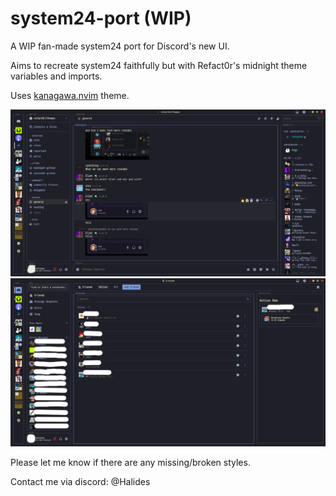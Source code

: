 # system24-port (WIP)

A WIP fan-made system24 port for Discord's new UI. 

Aims to recreate system24 faithfully but with Refact0r's midnight theme variables and imports.

Uses [kanagawa.nvim](https://github.com/rebelot/kanagawa.nvim/tree/master) theme.

![screenshot of Refact0r's server](/demo_1.png)
![screenshot of friends list](/demo_2.png)

Please let me know if there are any missing/broken styles.

Contact me via discord: @Halides

